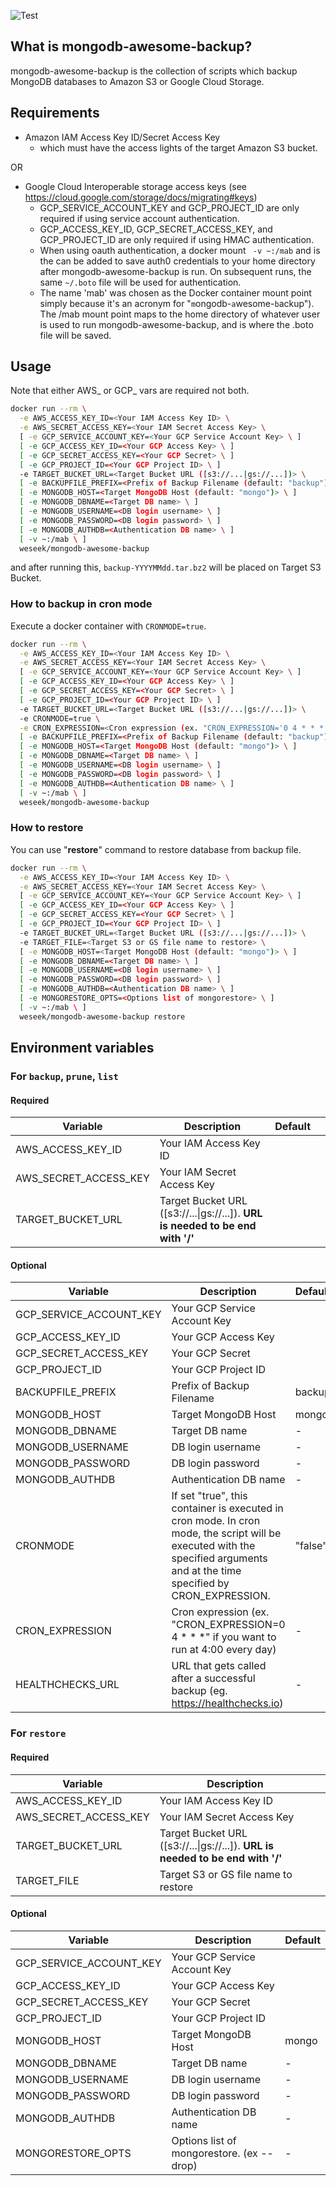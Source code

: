 ![Test](https://github.com/weseek/mongodb-awesome-backup/workflows/Test/badge.svg)

What is mongodb-awesome-backup?
-------------------------------

mongodb-awesome-backup is the collection of scripts which backup MongoDB databases to Amazon S3 or Google Cloud Storage.


Requirements
------------

* Amazon IAM Access Key ID/Secret Access Key
  * which must have the access lights of the target Amazon S3 bucket.

OR

* Google Cloud Interoperable storage access keys (see https://cloud.google.com/storage/docs/migrating#keys)
  * GCP_SERVICE_ACCOUNT_KEY and GCP_PROJECT_ID are only required if using service account authentication.
  * GCP_ACCESS_KEY_ID, GCP_SECRET_ACCESS_KEY, and GCP_PROJECT_ID are only required if using HMAC authentication.
  * When using oauth authentication, a docker mount ` -v ~:/mab` and is the can be added to save auth0 credentials to your home directory after mongodb-awesome-backup is run.  On subsequent runs, the same `~/.boto` file will be used for authentication.
  * The name 'mab' was chosen as the Docker container mount point simply because it's an acronym for "`m`ongodb-`a`wesome-`b`ackup").  The /mab mount point maps to the home directory of whatever user is used to run mongodb-awesome-backup, and is where the .boto file will be saved.

Usage
-----
Note that either AWS_ or GCP_ vars are required not both.

```bash
docker run --rm \
  -e AWS_ACCESS_KEY_ID=<Your IAM Access Key ID> \
  -e AWS_SECRET_ACCESS_KEY=<Your IAM Secret Access Key> \
  [ -e GCP_SERVICE_ACCOUNT_KEY=<Your GCP Service Account Key> \ ]
  [ -e GCP_ACCESS_KEY_ID=<Your GCP Access Key> \ ]
  [ -e GCP_SECRET_ACCESS_KEY=<Your GCP Secret> \ ]
  [ -e GCP_PROJECT_ID=<Your GCP Project ID> \ ]
  -e TARGET_BUCKET_URL=<Target Bucket URL ([s3://...|gs://...])> \
  [ -e BACKUPFILE_PREFIX=<Prefix of Backup Filename (default: "backup") \ ]
  [ -e MONGODB_HOST=<Target MongoDB Host (default: "mongo")> \ ]
  [ -e MONGODB_DBNAME=<Target DB name> \ ]
  [ -e MONGODB_USERNAME=<DB login username> \ ]
  [ -e MONGODB_PASSWORD=<DB login password> \ ]
  [ -e MONGODB_AUTHDB=<Authentication DB name> \ ]
  [ -v ~:/mab \ ]
  weseek/mongodb-awesome-backup
```

and after running this, `backup-YYYYMMdd.tar.bz2` will be placed on Target S3 Bucket.

### How to backup in cron mode

Execute a docker container with `CRONMODE=true`.

```bash
docker run --rm \
  -e AWS_ACCESS_KEY_ID=<Your IAM Access Key ID> \
  -e AWS_SECRET_ACCESS_KEY=<Your IAM Secret Access Key> \
  [ -e GCP_SERVICE_ACCOUNT_KEY=<Your GCP Service Account Key> \ ]
  [ -e GCP_ACCESS_KEY_ID=<Your GCP Access Key> \ ]
  [ -e GCP_SECRET_ACCESS_KEY=<Your GCP Secret> \ ]
  [ -e GCP_PROJECT_ID=<Your GCP Project ID> \ ]
  -e TARGET_BUCKET_URL=<Target Bucket URL ([s3://...|gs://...])> \
  -e CRONMODE=true \
  -e CRON_EXPRESSION=<Cron expression (ex. "CRON_EXPRESSION='0 4 * * *'" if you want to run at 4:00 every day)> \
  [ -e BACKUPFILE_PREFIX=<Prefix of Backup Filename (default: "backup") \ ]
  [ -e MONGODB_HOST=<Target MongoDB Host (default: "mongo")> \ ]
  [ -e MONGODB_DBNAME=<Target DB name> \ ]
  [ -e MONGODB_USERNAME=<DB login username> \ ]
  [ -e MONGODB_PASSWORD=<DB login password> \ ]
  [ -e MONGODB_AUTHDB=<Authentication DB name> \ ]
  [ -v ~:/mab \ ]
  weseek/mongodb-awesome-backup
```

### How to restore

You can use "**restore**" command to restore database from backup file.

```bash
docker run --rm \
  -e AWS_ACCESS_KEY_ID=<Your IAM Access Key ID> \
  -e AWS_SECRET_ACCESS_KEY=<Your IAM Secret Access Key> \
  [ -e GCP_SERVICE_ACCOUNT_KEY=<Your GCP Service Account Key> \ ]
  [ -e GCP_ACCESS_KEY_ID=<Your GCP Access Key> \ ]
  [ -e GCP_SECRET_ACCESS_KEY=<Your GCP Secret> \ ]
  [ -e GCP_PROJECT_ID=<Your GCP Project ID> \ ]
  -e TARGET_BUCKET_URL=<Target Bucket URL ([s3://...|gs://...])> \
  -e TARGET_FILE=<Target S3 or GS file name to restore> \
  [ -e MONGODB_HOST=<Target MongoDB Host (default: "mongo")> \ ]
  [ -e MONGODB_DBNAME=<Target DB name> \ ]
  [ -e MONGODB_USERNAME=<DB login username> \ ]
  [ -e MONGODB_PASSWORD=<DB login password> \ ]
  [ -e MONGODB_AUTHDB=<Authentication DB name> \ ] 
  [ -e MONGORESTORE_OPTS=<Options list of mongorestore> \ ]
  [ -v ~:/mab \ ]
  weseek/mongodb-awesome-backup restore
```


Environment variables
---------

### For `backup`, `prune`, `list`

#### Required

| Variable              | Description                  | Default                                         |     |
| --------------------- | ---------------------------- | ----------------------------------------------- | --- |
| AWS_ACCESS_KEY_ID     | Your IAM Access Key ID       |                                                 |     |
| AWS_SECRET_ACCESS_KEY | Your IAM Secret Access Key   |                                                 |     |
| TARGET_BUCKET_URL     | Target Bucket URL ([s3://...\|gs://...]). **URL is needed to be end with '/'** |     |

#### Optional

| Variable                | Description                                                                                                                                                                   | Default |
| ----------------------- | ----------------------------------------------------------------------------------------------------------------------------------------------------------------------------- | ------- |
| GCP_SERVICE_ACCOUNT_KEY | Your GCP Service Account Key                                                                                                                                                  |         |
| GCP_ACCESS_KEY_ID       | Your GCP Access Key                                                                                                                                                           |         |
| GCP_SECRET_ACCESS_KEY   | Your GCP Secret                                                                                                                                                               |         |
| GCP_PROJECT_ID          | Your GCP Project ID                                                                                                                                                           |         |
| BACKUPFILE_PREFIX       | Prefix of Backup Filename                                                                                                                                                     | backup  |
| MONGODB_HOST            | Target MongoDB Host                                                                                                                                                           | mongo   |
| MONGODB_DBNAME          | Target DB name                                                                                                                                                                | -       |
| MONGODB_USERNAME        | DB login username                                                                                                                                                             | -       |
| MONGODB_PASSWORD        | DB login password                                                                                                                                                             | -       |
| MONGODB_AUTHDB          | Authentication DB name                                                                                                                                                        | -       |
| CRONMODE                | If set "true", this container is executed in cron mode.  In cron mode, the script will be executed with the specified arguments and at the time specified by CRON_EXPRESSION. | "false" |
| CRON_EXPRESSION         | Cron expression (ex. "CRON_EXPRESSION=0 4 * * *" if you want to run at 4:00 every day)                                                                                        | -       |
| HEALTHCHECKS_URL        | URL that gets called after a successful backup (eg. https://healthchecks.io)                                                                                                  | -       |

### For `restore`

#### Required

| Variable              | Description                                                                    |     |
| --------------------- | ------------------------------------------------------------------------------ | --- |
| AWS_ACCESS_KEY_ID     | Your IAM Access Key ID                                                         |     |
| AWS_SECRET_ACCESS_KEY | Your IAM Secret Access Key                                                     |     |
| TARGET_BUCKET_URL     | Target Bucket URL ([s3://...\|gs://...]). **URL is needed to be end with '/'** |     |
| TARGET_FILE           | Target S3 or GS file name to restore                                           |     |

#### Optional

| Variable                | Description                               | Default |
| ----------------------- | ----------------------------------------- | ------- |
| GCP_SERVICE_ACCOUNT_KEY | Your GCP Service Account Key              |         |
| GCP_ACCESS_KEY_ID       | Your GCP Access Key                       |         |
| GCP_SECRET_ACCESS_KEY   | Your GCP Secret                           |         |
| GCP_PROJECT_ID          | Your GCP Project ID                       |         |
| MONGODB_HOST            | Target MongoDB Host                       | mongo   |
| MONGODB_DBNAME          | Target DB name                            | -       |
| MONGODB_USERNAME        | DB login username                         | -       |
| MONGODB_PASSWORD        | DB login password                         | -       |
| MONGODB_AUTHDB          | Authentication DB name                    | -       |
| MONGORESTORE_OPTS       | Options list of mongorestore. (ex --drop) | -       |
